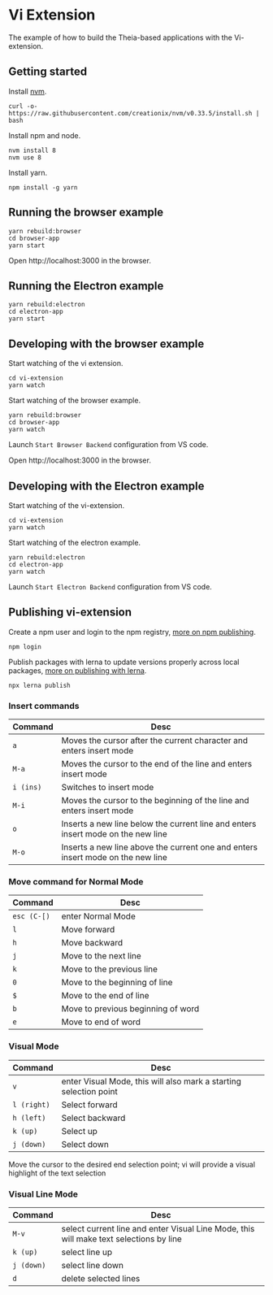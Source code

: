 # Vi Extension
The example of how to build the Theia-based applications with the Vi-extension.

## Getting started

Install [nvm](https://github.com/creationix/nvm#install-script).

    curl -o- https://raw.githubusercontent.com/creationix/nvm/v0.33.5/install.sh | bash

Install npm and node.

    nvm install 8
    nvm use 8

Install yarn.

    npm install -g yarn

## Running the browser example

    yarn rebuild:browser
    cd browser-app
    yarn start

Open http://localhost:3000 in the browser.

## Running the Electron example

    yarn rebuild:electron
    cd electron-app
    yarn start

## Developing with the browser example

Start watching of the vi extension.

    cd vi-extension
    yarn watch

Start watching of the browser example.

    yarn rebuild:browser
    cd browser-app
    yarn watch

Launch `Start Browser Backend` configuration from VS code.

Open http://localhost:3000 in the browser.

## Developing with the Electron example

Start watching of the vi-extension.

    cd vi-extension
    yarn watch

Start watching of the electron example.

    yarn rebuild:electron
    cd electron-app
    yarn watch

Launch `Start Electron Backend` configuration from VS code.

## Publishing vi-extension

Create a npm user and login to the npm registry, [more on npm publishing](https://docs.npmjs.com/getting-started/publishing-npm-packages).

    npm login

Publish packages with lerna to update versions properly across local packages, [more on publishing with lerna](https://github.com/lerna/lerna#publish).

    npx lerna publish

### Insert commands
|Command | Desc |
|--------|------|
| `a` | Moves the cursor after the current character and enters insert mode |
| `M-a` | Moves the cursor to the end of the line and enters insert mode |
| `i (ins)` | Switches to insert mode |
| `M-i` | Moves the cursor to the beginning of the line and enters insert mode |
| `o` | Inserts a new line below the current line and enters insert mode on the new line |
| `M-o` | Inserts a new line above the current one and enters insert mode on the new line |

### Move command for Normal Mode
|Command | Desc |
|--------|------|
| `esc (C-[)` | enter Normal Mode |
| `l` | Move forward |
| `h` | Move backward |
| `j` | Move to the next line |
| `k` | Move to the previous line |
| `0` | Move to the beginning of line |
| `$` | Move to the end of line |
| `b` | Move to previous beginning of word |
| `e` | Move to end of word |

### Visual Mode
|Command | Desc |
|--------|------|
| `v` | enter Visual Mode, this will also mark a starting selection point |
| `l (right)` | Select forward |
| `h (left)` | Select backward |
| `k (up)` | Select up |
| `j (down)` | Select down |

Move the cursor to the desired end selection point; vi will provide a visual highlight of the text selection

### Visual Line Mode
|Command | Desc |
|--------|------|
| `M-v` | select current line and enter Visual Line Mode, this will make text selections by line |
| `k (up)` | select line up |
| `j (down)` | select line down |
| `d` | delete selected lines |
